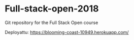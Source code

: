 # Full-stack-open-2018
Git repository for the Full Stack Open course

Deployattu:
https://blooming-coast-10949.herokuapp.com/

